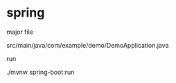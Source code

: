 # spring
major file

src/main/java/com/example/demo/DemoApplication.java

run  

./mvnw spring-boot:run
